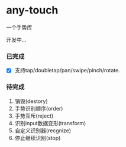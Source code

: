 # any-touch
一个手势库 

开发中...

### 已完成
- [x] 支持tap/doubletap/pan/swipe/pinch/rotate.

### 待完成
1. 销毁(destory)
2. 手势识别顺序(order)
3. 手势互斥(reject)
4. 识别input数据变形(transform)
5. 自定义识别器(recgnize)
6. 停止继续识别(stop)

